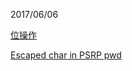 2017/06/06

[位操作](http://blog.csdn.net/morewindows/article/details/7354571)

[Escaped char in PSRP pwd](https://github.com/Microsoft/omi/pull/320/commits/c947df273dc225e59298b616d8bb2d3d9f938ccf?short_path=04c6e90#diff-04c6e90faac2675aa89e2176d2eec7d8)
